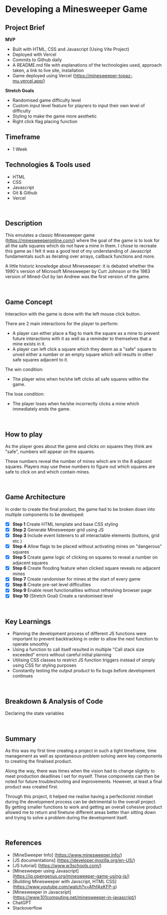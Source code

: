# Developing a Minesweeper Game

## Project Brief

**MVP**

- Built with HTML, CSS and Javascript (Using Vite Project)
- Deployed with Vercel
- Commits to Github daily
- A README.md file with explanations of the technologies used, approach taken, a link to live site, installation
- Game deployed using Vercel (https://minesweeper-topaz-mu.vercel.app/)

**Stretch Goals**

- Randomised game difficulty level
- Custom input level feature for playrers to input their own level of difficulty
- Styling to make the game more aesthetic
- Right click flag placing function

## Timeframe

- 1 Week

## Technologies & Tools used

- HTML
- CSS
- Javascript
- Git & Github
- Vercel

<br>

## Description

This emulates a classic Minesweeper game (https://minesweeperonline.com/) where the goal of the game is to look for all the safe squares which do not have a mine in them. I chose to recreate this game as I felt it was a good test of my understanding of Javascript fundamentals such as iterating over arrays, callback functions and more.

A little historic knowledge about Minesweeper: it is debated whether the 1990's version of Microsoft Minesweeper by Curt Johnson or the 1983 version of Mined-Out by Ian Andrew was the first version of the game.

<br>

## Game Concept

Interaction with the game is done with the left mouse click button.

There are 2 main interactions for the player to perform:

- A player can either place a flag to mark the square as a mine to prevent future interactions with it as well as a reminder to themselves that a mine exists in it.
- A player can left click a square which they deem as a "safe" square to unveil either a number or an empty square which will results in other safe squares adjacent to it.

The win condition:

- The player wins when he/she left clicks all safe squares within the game.

The lose condition:

- The player loses when he/she incorrectly clicks a mine which immediately ends the game.

<br>

## How to play

As the player goes about the game and clicks on squares they think are "safe", numbers will appear on the squares.

These numbers reveal the number of mines which are in the 8 adjacent squares. Players may use these numbers to figure out which squares are safe to click on and which contain mines.

<br>

## Game Architecture

In order to create the final product, the game had to be broken down into multiple components to be developed:

- [x] **Step 1** Create HTML template and base CSS styling
- [x] **Step 2** Generate Minesweeper grid using JS
- [x] **Step 3** Include event listeners to all interactable elements (buttons, grid etc.)
- [x] **Step 4** Allow flags to be placed without activating mines on "dangerous" squares
- [x] **Step 5** Create game logic of clicking on squares to reveal a number on adjacent squares
- [x] **Step 6** Create flooding feature when clicked square reveals no adjacent mines
- [x] **Step 7** Create randomiser for mines at the start of every game
- [x] **Step 8** Create pre-set level difficulties
- [x] **Step 9** Enable reset functionalities without refreshing browser page
- [x] **Step 10** (Stretch Goal) Create a randomised level

<br>

## Key Learnings

- Planning the development process of different JS functions were important to prevent backtracking in order to allow the next function to operate smoothly
- Using a function to call itself resulted in multiple "Call stack size exceeded" errors without careful initial planning
- Utilising CSS classes to restrict JS function triggers instead of simply using CSS for styling purposes
- Constantly testing the output product to fix bugs before development continues

<br>

## Breakdown & Analysis of Code

Declaring the state variables

<br>

## Summary

As this was my first time creating a project in such a tight timeframe, time management as well as spontaneous problem solving were key components to creating the finalised product.

Along the way, there was times when the vision had to change slightly to meet production deadlines I set for myself. These components can then be noted for future troubleshooting and improvements. However, at least a final product was created first.

Through this project, it helped me realise having a perfectionist mindset during the development process can be detrimental to the overall project. By getting smaller functions to work and getting an overall cohesive product allowed me to return and finetune different areas better than sitting down and trying to solve a problem during the development itself.

<br>

## References

- [MineSweeper Info] (https://www.minesweeper.info/)
- [JS documentations] (https://developer.mozilla.org/en-US/)
- [JS tutorial] (https://www.w3schools.com/)
- [Minesweeper using Javascript] (https://iq.opengenus.org/minesweeper-game-using-js/)
- [Building Minesweeper with Javscript, HTML CSS] (https://www.youtube.com/watch?v=AfhfAxKFP-s)
- [Minesweeper in Javacsript] (https://www.101computing.net/minesweeper-in-javascript/)
- ChatGPT
- Stackoverflow

